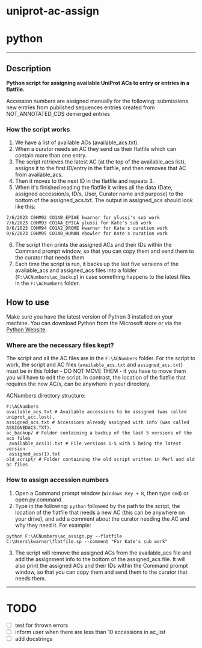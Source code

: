 # uniprot-ac-assign

# python

---

## Description

**Python script for assigning available UniProt ACs to entry or entries in a flatfile.**

Accession numbers are assigned manually for the following:
submissions
new entries from published sequences
entries created from NOT_ANNOTATED_CDS
demerged entries

### How the script works

1. We have a list of available ACs (available_acs.txt).
2. When a curator needs an AC they send us their flatfile which can contain more than one entry.
3. The script retrieves the latest AC (at the top of the available_acs list), assigns it to the first ID/entry in the flatfile, and then removes that AC from available_acs.
4. Then it moves to the next ID in the flatfile and repeats 3.
5. When it's finished reading the flatfile it writes all the data (Date, assigned accession/s, ID/s, User, Curator name and purpose) to the bottom of the assigned_acs.txt. The output in assigned_acs should look like this:

```
7/6/2023 C0HM92 CO1AB_EPIAE kwarner for ylussi's sub work
7/6/2023 C0HM93 CO1AA_EPICA ylussi for Kate's sub work
8/6/2023 C0HM94 CO1A2_DROME kwarner for Kate's curation work
9/6/2023 C0HM95 CO1AB_HUMAN ebowler for Kate's curation work
```

6. The script then prints the assigned ACs and their IDs within the Command prompt window, so that you can copy them and send them to the curator that needs them
7. Each time the script is run, it backs up the last five versions of the available_acs and assigned_acs files into a folder (`F:\ACNumbers\ac_backup`) in case something happens to the latest files in the `F:\ACNumbers` folder.

## How to use

Make sure you have the latest version of Python 3 installed on your machine. You can download Python from the Microsoft store or via the [Python Website](https://www.python.org/downloads/).

### Where are the necessary files kept?

The script and all the AC files are in the `F:\ACNumbers` folder.
For the script to work, the script and AC files (`available_acs.txt` and `assigned_acs.txt`) must be in this folder - DO NOT MOVE THEM - if you have to move them you will have to edit the script.
In contrast, the location of the flatfile that requires the new AC/s, can be anywhere in your directory.

ACNumbers directory structure:

```
F:\ACNumbers
available_acs.txt # Available accessions to be assigned (was called uniprot_acc.lost).
assigned_acs.txt # Accessions already assigned with info (was called ASSIGNEDACS.TXT).
ac_backup/ # Folder containing a backup of the last 5 versions of the acs files
 available_acs(1).txt # File versions 1-5 with 5 being the latest version
 assigned_acs(1).txt
old_script/ # Folder containing the old script written in Perl and old ac files
```

### How to assign accession numbers

1. Open a Command prompt window (`Windows Key + R`, then type `cmd`) or open py.command.
2. Type in the following: `python` followed by the path to the script, the location of the flatfile that needs a new AC (this can be anywhere on your drive), and add a comment about the curator needing the AC and why they need it. For example:

```
python F:\ACNumbers\ac_assign.py --flatfile C:\Users\kwarner\flatfile.sp --comment "For Kate's sub work"
```

3. The script will remove the assigned ACs from the available_acs file and add the assignment info to the bottom of the assigned_acs file. It will also print the assigned ACs and their IDs within the Command prompt window, so that you can copy them and send them to the curator that needs them.

---

# TODO

- [ ] test for thrown errors
- [ ] inform user when there are less than 10 accessions in ac_list
- [ ] add docstrings
